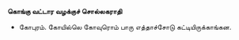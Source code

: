 **கொங்கு வட்டார வழக்குச் சொல்லகராதி**
- கோபுரம். கோயில்லெ கோவுரொம் பாரு எத்தாச்சோடு கட்டியிருக்காங்கன.

